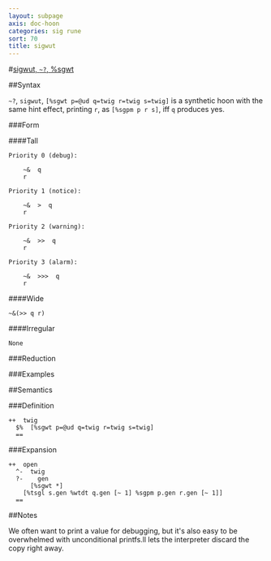 ```yaml
---
layout: subpage
axis: doc-hoon
categories: sig rune
sort: 70
title: sigwut
---
```




#[sigwut, `~?`, %sgwt](#sgwt)

##Syntax

`~?`, `sigwut`, `[%sgwt p=@ud q=twig r=twig s=twig]` is a
synthetic hoon with the same hint effect, printing `r`,
as `[%sgpm p r s]`, iff `q` produces yes.

###Form

####Tall

    Priority 0 (debug):

        ~&  q
        r

    Priority 1 (notice):

        ~&  >  q
        r

    Priority 2 (warning):

        ~&  >>  q
        r

    Priority 3 (alarm):

        ~&  >>>  q
        r

####Wide

    ~&(>> q r)


####Irregular

    None

###Reduction

###Examples

##Semantics

###Definition

    ++  twig  
      $%  [%sgwt p=@ud q=twig r=twig s=twig]
      ==

###Expansion

    ++  open
      ^-  twig
      ?-    gen
          [%sgwt *]
        [%tsgl s.gen %wtdt q.gen [~ 1] %sgpm p.gen r.gen [~ 1]]
      ==

##Notes

We often want to print a value for debugging, but it's also easy
to be overwhelmed with unconditional printfs.ll lets the
interpreter discard the copy right away.